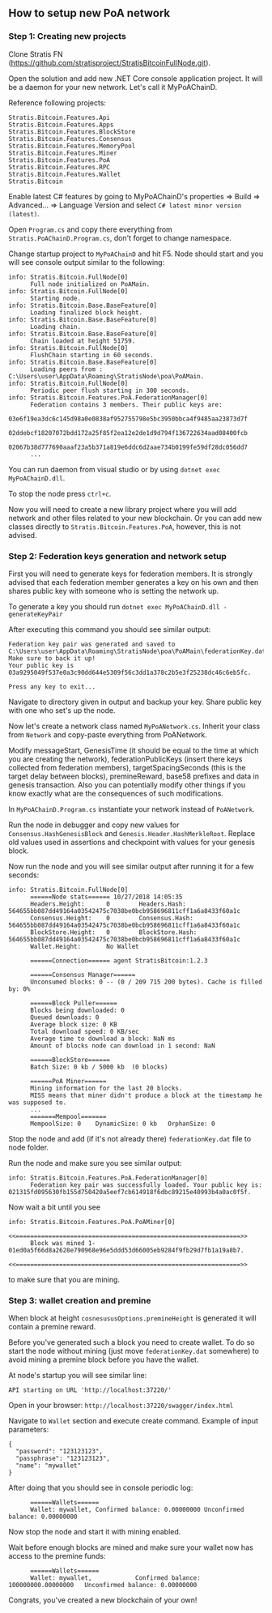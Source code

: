 ## How to setup new PoA network



### Step 1: Creating new projects

Clone Stratis FN (https://github.com/stratisproject/StratisBitcoinFullNode.git).

Open the solution and add new .NET Core console application project. It will be a daemon for your new network. Let's call it MyPoAChainD.

Reference following projects:

```
Stratis.Bitcoin.Features.Api
Stratis.Bitcoin.Features.Apps
Stratis.Bitcoin.Features.BlockStore
Stratis.Bitcoin.Features.Consensus
Stratis.Bitcoin.Features.MemoryPool
Stratis.Bitcoin.Features.Miner
Stratis.Bitcoin.Features.PoA
Stratis.Bitcoin.Features.RPC
Stratis.Bitcoin.Features.Wallet
Stratis.Bitcoin
```



Enable latest C# features by going to MyPoAChainD's properties => Build => Advanced... => Language Version  and select `C# latest minor version (latest)`.

Open `Program.cs` and copy there everything from `Stratis.PoAChainD.Program.cs`, don't forget to change namespace.



Change startup project to `MyPoAChainD` and hit F5. Node should start and you will see console output similar to the following:

```
info: Stratis.Bitcoin.FullNode[0]
      Full node initialized on PoAMain.
info: Stratis.Bitcoin.FullNode[0]
      Starting node.
info: Stratis.Bitcoin.Base.BaseFeature[0]
      Loading finalized block height.
info: Stratis.Bitcoin.Base.BaseFeature[0]
      Loading chain.
info: Stratis.Bitcoin.Base.BaseFeature[0]
      Chain loaded at height 51759.
info: Stratis.Bitcoin.FullNode[0]
      FlushChain starting in 60 seconds.
info: Stratis.Bitcoin.Base.BaseFeature[0]
      Loading peers from : C:\Users\user\AppData\Roaming\StratisNode\poa\PoAMain.
info: Stratis.Bitcoin.FullNode[0]
      Periodic peer flush starting in 300 seconds.
info: Stratis.Bitcoin.Features.PoA.FederationManager[0]
      Federation contains 3 members. Their public keys are:
      03e6f19ea3dc6c145d98a0e0838af952755798e5bc3950bbca4f9485aa23873d7f
      02ddebcf18207072bdd172a25f85f2ea12e2de1d9d794f136722634aad08400fcb
      02067b38d777690aaaf23a5b371a819e6ddc6d2aae734b0199fe59df28dc056dd7
      ...
```

You can run daemon from visual studio or by using `dotnet exec MyPoAChainD.dll`.

To stop the node press `ctrl+c`.



Now you will need to create a new library project where you will add network and other files related to your new blockchain. Or you can add new classes directly to `Stratis.Bitcoin.Features.PoA`, however, this is not advised.



### Step 2: Federation keys generation and network setup

First you will need to generate keys for federation members. It is strongly advised that each federation member generates a key on his own and then shares public key with someone who is setting the network up.

To generate a key you should run `dotnet exec MyPoAChainD.dll -generateKeyPair`

After executing this command you should see similar output:

```
Federation key pair was generated and saved to C:\Users\user\AppData\Roaming\StratisNode\poa\PoAMain\federationKey.dat.
Make sure to back it up!
Your public key is 03a9295049f537e0a3c90dd644e5309f56c3dd1a378c2b5e3f25238dc46c6eb5fc.

Press any key to exit...
```

Navigate to directory given in output and backup your key. Share public key with one who set's up the node.



Now let's create a network class named `MyPoANetwork.cs`. Inherit your class from `Network` and copy-paste everything from PoANetwork.



Modify messageStart, GenesisTime (it should be equal to the time at which you are creating the network), federationPublicKeys (insert there keys collected from federation members), targetSpacingSeconds (this is the target delay between blocks), premineReward, base58 prefixes and data in genesis transaction. Also you can potentially modify other things if you know exactly what are the consequences of such modifications.

In `MyPoAChainD.Program.cs` instantiate your network instead of `PoANetwork`.

Run the node in debugger and copy new values for `Consensus.HashGenesisBlock` and `Genesis.Header.HashMerkleRoot`. Replace old values used in assertions and checkpoint with values for your genesis block.



Now run the node and you will see similar output after running it for a few seconds:

```
info: Stratis.Bitcoin.FullNode[0]
      ======Node stats====== 10/27/2018 14:05:35
      Headers.Height:      0        Headers.Hash:     564655bb087dd49164a03542475c7038be0bcb958696811cff1a6a8433f60a1c
      Consensus.Height:    0        Consensus.Hash:   564655bb087dd49164a03542475c7038be0bcb958696811cff1a6a8433f60a1c
      BlockStore.Height:   0        BlockStore.Hash:  564655bb087dd49164a03542475c7038be0bcb958696811cff1a6a8433f60a1c
      Wallet.Height:       No Wallet

      ======Connection====== agent StratisBitcoin:1.2.3

      ======Consensus Manager======
      Unconsumed blocks: 0 -- (0 / 209 715 200 bytes). Cache is filled by: 0%

      ======Block Puller======
      Blocks being downloaded: 0
      Queued downloads: 0
      Average block size: 0 KB
      Total download speed: 0 KB/sec
      Average time to download a block: NaN ms
      Amount of blocks node can download in 1 second: NaN

      ======BlockStore======
      Batch Size: 0 kb / 5000 kb  (0 blocks)

      ======PoA Miner======
      Mining information for the last 20 blocks.
      MISS means that miner didn't produce a block at the timestamp he was supposed to.
      ...
      =======Mempool=======
      MempoolSize: 0    DynamicSize: 0 kb   OrphanSize: 0
```



Stop the node and add (if it's not already there) `federationKey.dat` file to node folder.

Run the node and make sure you see similar output:

```
info: Stratis.Bitcoin.Features.PoA.FederationManager[0]
      Federation key pair was successfully loaded. Your public key is: 021315fd095630fb155d750420a5eef7cb614918f6dbc89215e40993b4a0ac0f5f.
```



Now wait a bit until you see

```
info: Stratis.Bitcoin.Features.PoA.PoAMiner[0]
      <<==============================================================>>
      Block was mined 1-01ed0a5f66d8a2628e790968e96e5ddd53d66005eb9284f9fb29d7fb1a19a8b7.
      <<==============================================================>>
```

to make sure that you are mining.



### Step 3: wallet creation and premine

When block at height `cosnesususOptions.premineHeight` is generated it will contain a premine reward.

Before you've generated such a block you need to create wallet. To do so start the node without mining (just move `federationKey.dat` somewhere) to avoid mining a premine block before you have the wallet.

At node's startup you will see similar line:

```
API starting on URL 'http://localhost:37220/'
```

Open in your browser: `http://localhost:37220/swagger/index.html`

Navigate to `Wallet` section and execute create command. Example of input parameters:

```
{
  "password": "123123123",
  "passphrase": "123123123",
  "name": "mywallet"
}
```



After doing that you should see in console periodic log:

```
      ======Wallets======
      Wallet: mywallet, Confirmed balance: 0.00000000 Unconfirmed balance: 0.00000000
```

Now stop the node and start it with mining enabled.



Wait before enough blocks are mined and make sure your wallet now has access to the premine funds:

```
      ======Wallets======
      Wallet: mywallet,            Confirmed balance: 100000000.00000000   Unconfirmed balance: 0.00000000
```





Congrats, you've created a new blockchain of your own!
